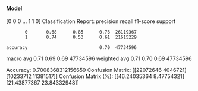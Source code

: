 #### Model
[0 0 0 ... 1 1 0]
Classification Report:
              precision    recall  f1-score   support

           0       0.68      0.85      0.76  26119367
           1       0.74      0.53      0.61  21615229

    accuracy                           0.70  47734596
   macro avg       0.71      0.69      0.69  47734596
weighted avg       0.71      0.70      0.69  47734596

Accuracy: 0.7008368312156659
Confusion Matrix:
[[22072646  4046721]
 [10233712 11381517]]
Confusion Matrix (%):
[[46.24035364  8.47754321]
 [21.43877367 23.84332948]]
